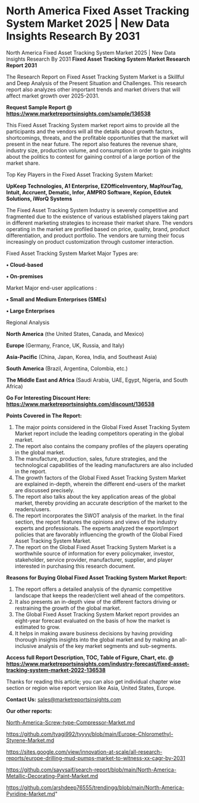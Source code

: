 # North America Fixed Asset Tracking System Market 2025 | New Data Insights Research By 2031
North America Fixed Asset Tracking System Market 2025 | New Data Insights Research By 2031
<strong>Fixed Asset Tracking System Market Research Report 2031</strong>

The Research Report on Fixed Asset Tracking System Market is a Skillful and Deep Analysis of the Present Situation and Challenges. This research report also analyzes other important trends and market drivers that will affect market growth over 2025-2031.

<strong>Request Sample Report @ <a href=https://www.marketreportsinsights.com/sample/136538>https://www.marketreportsinsights.com/sample/136538</a></strong>

This Fixed Asset Tracking System market report aims to provide all the participants and the vendors will all the details about growth factors, shortcomings, threats, and the profitable opportunities that the market will present in the near future. The report also features the revenue share, industry size, production volume, and consumption in order to gain insights about the politics to contest for gaining control of a large portion of the market share.

Top Key Players in the Fixed Asset Tracking System Market:

<strong>UpKeep Technologies, A1 Enterprise, EZOfficeInventory, MapYourTag, Intuit, Accruent, Dematic, Infor, AMPRO Software, Kepion, Edutek Solutions, iWorQ Systems</strong>

The Fixed Asset Tracking System Industry is severely competitive and fragmented due to the existence of various established players taking part in different marketing strategies to increase their market share. The vendors operating in the market are profiled based on price, quality, brand, product differentiation, and product portfolio. The vendors are turning their focus increasingly on product customization through customer interaction.

Fixed Asset Tracking System Market Major Types are:

<strong>• Cloud-based

• On-premises</strong>

Market Major end-user applications :

<strong>• Small and Medium Enterprises (SMEs)

• Large Enterprises</strong>

Regional Analysis

</u><strong><b>North America</b></strong> (the United States, Canada, and Mexico)

<strong><b>Europe </b></strong>(Germany, France, UK, Russia, and Italy)

<strong><b>Asia-Pacific</b></strong> (China, Japan, Korea, India, and Southeast Asia)

<strong><b>South America</b></strong> (Brazil, Argentina, Colombia, etc.)

<strong><b>The Middle East and Africa</b></strong> (Saudi Arabia, UAE, Egypt, Nigeria, and South Africa)

<strong>Go For Interesting Discount Here: <a href=https://www.marketreportsinsights.com/discount/136538>https://www.marketreportsinsights.com/discount/136538</a></strong>

<strong>Points Covered in The Report:</strong>
<ol>
  <li>The major points considered in the Global Fixed Asset Tracking System Market report include the leading competitors operating in the global market.</li>
  <li>The report also contains the company profiles of the players operating in the global market.</li>
  <li>The manufacture, production, sales, future strategies, and the technological capabilities of the leading manufacturers are also included in the report.</li>
  <li>The growth factors of the Global Fixed Asset Tracking System Market are explained in-depth, wherein the different end-users of the market are discussed precisely.</li>
  <li>The report also talks about the key application areas of the global market, thereby providing an accurate description of the market to the readers/users.</li>
  <li>The report incorporates the SWOT analysis of the market. In the final section, the report features the opinions and views of the industry experts and professionals. The experts analyzed the export/import policies that are favorably influencing the growth of the Global Fixed Asset Tracking System Market.</li>
  <li>The report on the Global Fixed Asset Tracking System Market is a worthwhile source of information for every policymaker, investor, stakeholder, service provider, manufacturer, supplier, and player interested in purchasing this research document.</li>
</ol>
<strong>Reasons for Buying Global Fixed Asset Tracking System Market Report:</strong>

<ol>
  <li>The report offers a detailed analysis of the dynamic competitive landscape that keeps the reader/client well ahead of the competitors.</li>
  <li>It also presents an in-depth view of the different factors driving or restraining the growth of the global market.</li>
  <li>The Global Fixed Asset Tracking System Market report provides an eight-year forecast evaluated on the basis of how the market is estimated to grow.</li>
  <li>It helps in making aware business decisions by having providing thorough insights insights into the global market and by making an all-inclusive analysis of the key market segments and sub-segments.</li>
</ol>
<strong>Access full Report Description, TOC, Table of Figure, Chart, etc. @ <a href=https://www.marketreportsinsights.com/industry-forecast/fixed-asset-tracking-system-market-2022-136538>https://www.marketreportsinsights.com/industry-forecast/fixed-asset-tracking-system-market-2022-136538</a></strong>


Thanks for reading this article; you can also get individual chapter wise section or region wise report version like Asia, United States, Europe.

<strong>Contact Us:</strong>
sales@marketreportsinsights.com

<strong>Our other reports:</strong>

<a href=North-America-Screw-type-Compressor-Market.md>North-America-Screw-type-Compressor-Market.md</a>

<a href=https://github.com/tyagi992/tyyyy/blob/main/Europe-Chloromethyl-Styrene-Market.md>https://github.com/tyagi992/tyyyy/blob/main/Europe-Chloromethyl-Styrene-Market.md</a>

<a href=https://sites.google.com/view/innovation-at-scale/all-research-reports/europe-drilling-mud-pumps-market-to-witness-xx-cagr-by-2031>https://sites.google.com/view/innovation-at-scale/all-research-reports/europe-drilling-mud-pumps-market-to-witness-xx-cagr-by-2031</a>

<a href=https://github.com/sayysaif/search-report/blob/main/North-America-Metallic-Decorating-Paint-Market.md>https://github.com/sayysaif/search-report/blob/main/North-America-Metallic-Decorating-Paint-Market.md</a>

<a href=https://github.com/arshdeep76555/trendingg/blob/main/North-America-Pyridine-Market.md>https://github.com/arshdeep76555/trendingg/blob/main/North-America-Pyridine-Market.md</a>"

